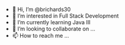 - 👋 Hi, I’m @brichards30
- 👀 I’m interested in Full Stack Development
- 🌱 I’m currently learning Java III
- 💞️ I’m looking to collaborate on ...
- 📫 How to reach me ...

<!---
brichards30/brichards30 is a ✨ special ✨ repository because its `README.md` (this file) appears on your GitHub profile.
You can click the Preview link to take a look at your changes.
--->
